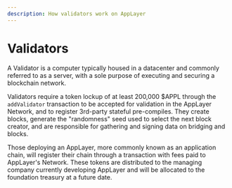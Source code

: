 ```yaml
---
description: How validators work on AppLayer
---
```


# Validators

A Validator is a computer typically housed in a datacenter and commonly referred to as a server, with a sole purpose of executing and securing a blockchain network.

Validators require a token lockup of at least 200,000 $APPL through the `addValidator` transaction to be accepted for validation in the AppLayer Network, and to register 3rd-party stateful pre-compiles. They create blocks, generate the "randomness" seed used to select the next block creator, and are responsible for gathering and signing data on bridging and blocks.

Those deploying an AppLayer, more commonly known as an application chain, will register their chain through a transaction with fees paid to AppLayer's Network. These tokens are distributed to the managing company currently developing AppLayer and will be allocated to the foundation treasury at a future date.
